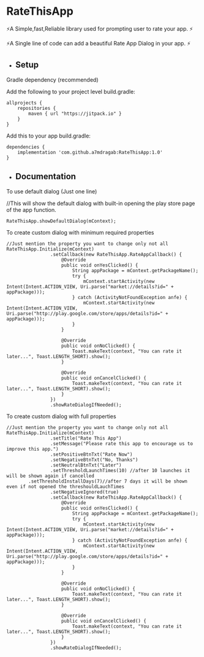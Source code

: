 # RateThisApp

⚡️A Simple,fast,Reliable library used for prompting user to rate your app. ⚡️

⚡️A Single line of code can add a beautiful Rate App Dialog in your app. ⚡️

+ ## Setup
Gradle dependency (recommended)

Add the following to your project level build.gradle:
``` 
allprojects {
	repositories {
		maven { url "https://jitpack.io" }
	}
}
``` 


Add this to your app build.gradle:
``` 
dependencies {
	implementation 'com.github.a7mdragab:RateThisApp:1.0'
}
```

+ ## Documentation
To use default dialog (Just one line)

//This will show the default dialog with built-in opening the play store page of the app function.
```
RateThisApp.showDefaultDialog(mContext);
```

To create custom dialog with minimum required properties
```
//Just mention the property you want to change only not all
RateThisApp.Initialize(mContext)
                .setCallback(new RateThisApp.RateAppCallback() {
                    @Override
                    public void onYesClicked() {
                        String appPackage = mContext.getPackageName();
                        try {
                            mContext.startActivity(new Intent(Intent.ACTION_VIEW, Uri.parse("market://details?id=" + appPackage)));
                        } catch (ActivityNotFoundException anfe) {
                            mContext.startActivity(new Intent(Intent.ACTION_VIEW, Uri.parse("http://play.google.com/store/apps/details?id=" + appPackage)));
                        }
                    }

                    @Override
                    public void onNoClicked() {
                        Toast.makeText(context, "You can rate it later...", Toast.LENGTH_SHORT).show();
                    }

                    @Override
                    public void onCancelClicked() {
                        Toast.makeText(context, "You can rate it later...", Toast.LENGTH_SHORT).show();
                    }
                })
                .showRateDialogIfNeeded();
```

To create custom dialog with full properties
```
//Just mention the property you want to change only not all
RateThisApp.Initialize(mContext)
                .setTitle("Rate This App")
                .setMessage("Please rate this app to encourage us to improve this app.")
                .setPositiveBtnTxt("Rate Now")
                .setNegativeBtnTxt("No, Thanks")
                .setNeutralBtnTxt("Later")
                .setThresholdLaunchTimes(10) //after 10 launches it will be shown again if cancelled
		.setThresholdInstallDays(7)//after 7 days it will be shown even if not opened the threshouldLauchTimes
                .setNegativeIgnored(true)
                .setCallback(new RateThisApp.RateAppCallback() {
                    @Override
                    public void onYesClicked() {
                        String appPackage = mContext.getPackageName();
                        try {
                            mContext.startActivity(new Intent(Intent.ACTION_VIEW, Uri.parse("market://details?id=" + appPackage)));
                        } catch (ActivityNotFoundException anfe) {
                            mContext.startActivity(new Intent(Intent.ACTION_VIEW, Uri.parse("http://play.google.com/store/apps/details?id=" + appPackage)));
                        }
                    }

                    @Override
                    public void onNoClicked() {
                        Toast.makeText(context, "You can rate it later...", Toast.LENGTH_SHORT).show();
                    }

                    @Override
                    public void onCancelClicked() {
                        Toast.makeText(context, "You can rate it later...", Toast.LENGTH_SHORT).show();
                    }
                })
                .showRateDialogIfNeeded();
```
